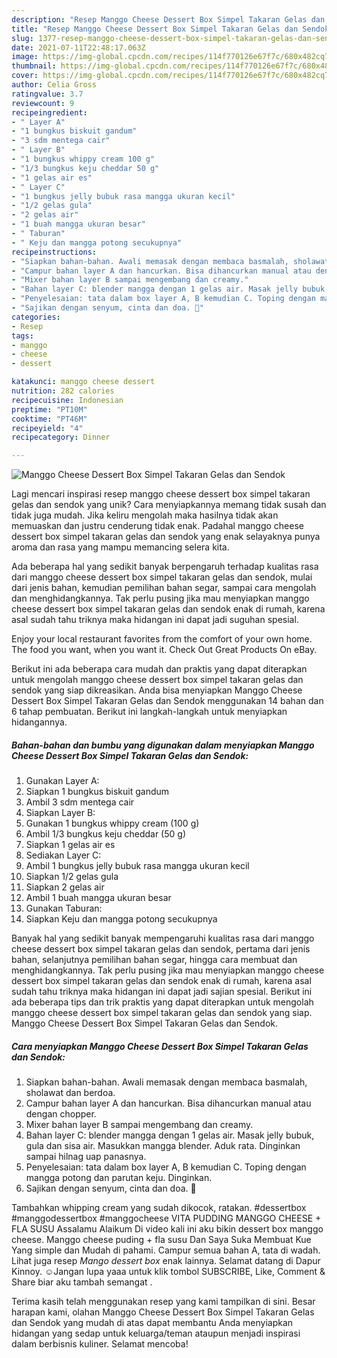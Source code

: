```yaml
---
description: "Resep Manggo Cheese Dessert Box Simpel Takaran Gelas dan Sendok yang Lezat"
title: "Resep Manggo Cheese Dessert Box Simpel Takaran Gelas dan Sendok yang Lezat"
slug: 1377-resep-manggo-cheese-dessert-box-simpel-takaran-gelas-dan-sendok-yang-lezat
date: 2021-07-11T22:48:17.063Z
image: https://img-global.cpcdn.com/recipes/114f770126e67f7c/680x482cq70/manggo-cheese-dessert-box-simpel-takaran-gelas-dan-sendok-foto-resep-utama.jpg
thumbnail: https://img-global.cpcdn.com/recipes/114f770126e67f7c/680x482cq70/manggo-cheese-dessert-box-simpel-takaran-gelas-dan-sendok-foto-resep-utama.jpg
cover: https://img-global.cpcdn.com/recipes/114f770126e67f7c/680x482cq70/manggo-cheese-dessert-box-simpel-takaran-gelas-dan-sendok-foto-resep-utama.jpg
author: Celia Gross
ratingvalue: 3.7
reviewcount: 9
recipeingredient:
- " Layer A"
- "1 bungkus biskuit gandum"
- "3 sdm mentega cair"
- " Layer B"
- "1 bungkus whippy cream 100 g"
- "1/3 bungkus keju cheddar 50 g"
- "1 gelas air es"
- " Layer C"
- "1 bungkus jelly bubuk rasa mangga ukuran kecil"
- "1/2 gelas gula"
- "2 gelas air"
- "1 buah mangga ukuran besar"
- " Taburan"
- " Keju dan mangga potong secukupnya"
recipeinstructions:
- "Siapkan bahan-bahan. Awali memasak dengan membaca basmalah, sholawat dan berdoa."
- "Campur bahan layer A dan hancurkan. Bisa dihancurkan manual atau dengan chopper."
- "Mixer bahan layer B sampai mengembang dan creamy."
- "Bahan layer C: blender mangga dengan 1 gelas air. Masak jelly bubuk, gula dan sisa air. Masukkan mangga blender. Aduk rata. Dinginkan sampai hilnag uap panasnya."
- "Penyelesaian: tata dalam box layer A, B kemudian C. Toping dengan mangga potong dan parutan keju. Dinginkan."
- "Sajikan dengan senyum, cinta dan doa. 🖤"
categories:
- Resep
tags:
- manggo
- cheese
- dessert

katakunci: manggo cheese dessert 
nutrition: 282 calories
recipecuisine: Indonesian
preptime: "PT10M"
cooktime: "PT46M"
recipeyield: "4"
recipecategory: Dinner

---
```



![Manggo Cheese Dessert Box Simpel Takaran Gelas dan Sendok](https://img-global.cpcdn.com/recipes/114f770126e67f7c/680x482cq70/manggo-cheese-dessert-box-simpel-takaran-gelas-dan-sendok-foto-resep-utama.jpg)

Lagi mencari inspirasi resep manggo cheese dessert box simpel takaran gelas dan sendok yang unik? Cara menyiapkannya memang tidak susah dan tidak juga mudah. Jika keliru mengolah maka hasilnya tidak akan memuaskan dan justru cenderung tidak enak. Padahal manggo cheese dessert box simpel takaran gelas dan sendok yang enak selayaknya punya aroma dan rasa yang mampu memancing selera kita.

Ada beberapa hal yang sedikit banyak berpengaruh terhadap kualitas rasa dari manggo cheese dessert box simpel takaran gelas dan sendok, mulai dari jenis bahan, kemudian pemilihan bahan segar, sampai cara mengolah dan menghidangkannya. Tak perlu pusing jika mau menyiapkan manggo cheese dessert box simpel takaran gelas dan sendok enak di rumah, karena asal sudah tahu triknya maka hidangan ini dapat jadi suguhan spesial.

Enjoy your local restaurant favorites from the comfort of your own home. The food you want, when you want it. Check Out Great Products On eBay.


Berikut ini ada beberapa cara mudah dan praktis yang dapat diterapkan untuk mengolah manggo cheese dessert box simpel takaran gelas dan sendok yang siap dikreasikan. Anda bisa menyiapkan Manggo Cheese Dessert Box Simpel Takaran Gelas dan Sendok menggunakan 14 bahan dan 6 tahap pembuatan. Berikut ini langkah-langkah untuk menyiapkan hidangannya.

<!--inarticleads1-->

##### Bahan-bahan dan bumbu yang digunakan dalam menyiapkan Manggo Cheese Dessert Box Simpel Takaran Gelas dan Sendok:

1. Gunakan  Layer A:
1. Siapkan 1 bungkus biskuit gandum
1. Ambil 3 sdm mentega cair
1. Siapkan  Layer B:
1. Gunakan 1 bungkus whippy cream (100 g)
1. Ambil 1/3 bungkus keju cheddar (50 g)
1. Siapkan 1 gelas air es
1. Sediakan  Layer C:
1. Ambil 1 bungkus jelly bubuk rasa mangga ukuran kecil
1. Siapkan 1/2 gelas gula
1. Siapkan 2 gelas air
1. Ambil 1 buah mangga ukuran besar
1. Gunakan  Taburan:
1. Siapkan  Keju dan mangga potong secukupnya


Banyak hal yang sedikit banyak mempengaruhi kualitas rasa dari manggo cheese dessert box simpel takaran gelas dan sendok, pertama dari jenis bahan, selanjutnya pemilihan bahan segar, hingga cara membuat dan menghidangkannya. Tak perlu pusing jika mau menyiapkan manggo cheese dessert box simpel takaran gelas dan sendok enak di rumah, karena asal sudah tahu triknya maka hidangan ini dapat jadi sajian spesial. Berikut ini ada beberapa tips dan trik praktis yang dapat diterapkan untuk mengolah manggo cheese dessert box simpel takaran gelas dan sendok yang siap. Manggo Cheese Dessert Box Simpel Takaran Gelas dan Sendok. 

<!--inarticleads2-->

##### Cara menyiapkan Manggo Cheese Dessert Box Simpel Takaran Gelas dan Sendok:

1. Siapkan bahan-bahan. Awali memasak dengan membaca basmalah, sholawat dan berdoa.
1. Campur bahan layer A dan hancurkan. Bisa dihancurkan manual atau dengan chopper.
1. Mixer bahan layer B sampai mengembang dan creamy.
1. Bahan layer C: blender mangga dengan 1 gelas air. Masak jelly bubuk, gula dan sisa air. Masukkan mangga blender. Aduk rata. Dinginkan sampai hilnag uap panasnya.
1. Penyelesaian: tata dalam box layer A, B kemudian C. Toping dengan mangga potong dan parutan keju. Dinginkan.
1. Sajikan dengan senyum, cinta dan doa. 🖤


Tambahkan whipping cream yang sudah dikocok, ratakan. #dessertbox #manggodessertbox #manggocheese VITA PUDDING MANGGO CHEESE + FLA SUSU Assalamu Alaikum Di video kali ini aku bikin dessert box manggo cheese. Manggo cheese puding + fla susu Dan Saya Suka Membuat Kue Yang simple dan Mudah di pahami. Campur semua bahan A, tata di wadah. Lihat juga resep *Mango dessert box* enak lainnya. Selamat datang di Dapur Kinnoy. ☺️Jangan lupa yaaa untuk klik tombol SUBSCRIBE, Like, Comment &amp; Share biar aku tambah semangat . 

Terima kasih telah menggunakan resep yang kami tampilkan di sini. Besar harapan kami, olahan Manggo Cheese Dessert Box Simpel Takaran Gelas dan Sendok yang mudah di atas dapat membantu Anda menyiapkan hidangan yang sedap untuk keluarga/teman ataupun menjadi inspirasi dalam berbisnis kuliner. Selamat mencoba!
